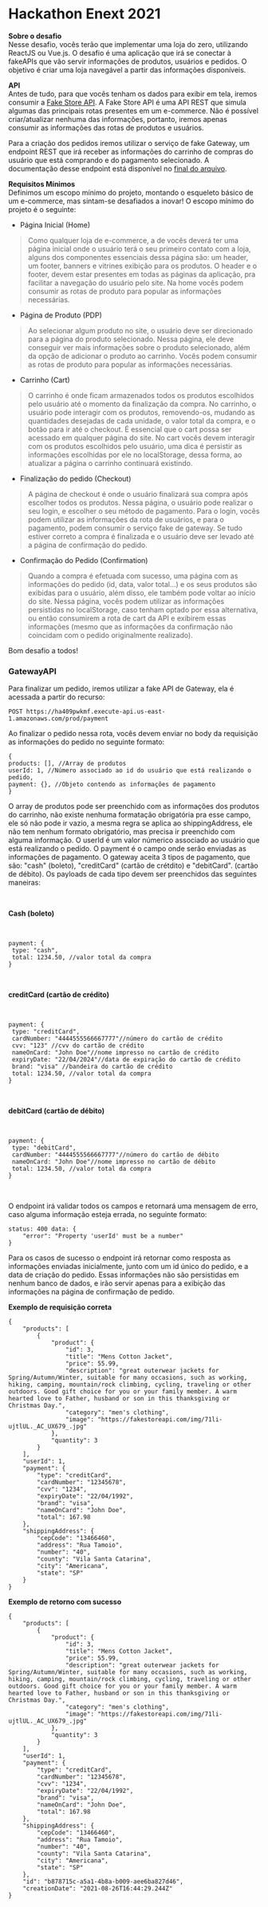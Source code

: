 # Hackathon Enext 2021
  

**Sobre o desafio**
<br/>
Nesse desafio, vocês terão que implementar uma loja do zero, utilizando ReactJS ou Vue.js. O desafio é uma aplicação que irá se conectar à fakeAPIs que vão servir informações de produtos, usuários e pedidos. O objetivo é criar uma loja navegável a partir das informações disponíveis.

**API**
<br/>
Antes de tudo, para que vocês tenham os dados para exibir em tela, iremos consumir a [Fake Store API](https://fakestoreapi.com/docs). A Fake Store API é uma API REST que simula algumas das principais rotas presentes em um e-commerce. Não é possível criar/atualizar nenhuma das informações, portanto, iremos apenas consumir as informações das rotas de produtos e usuários.

Para a criação dos pedidos iremos utilizar o serviço de fake Gateway, um endpoint REST que irá receber as informações do carrinho de compras do usuário que está comprando e do pagamento selecionado. A documentação desse endpoint está disponível no [final do arquivo](#gateway).

**Requisitos Mínimos**
<br/>
Definimos um escopo mínimo do projeto, montando o esqueleto básico de um e-commerce, mas sintam-se desafiados a inovar! O escopo mínimo do projeto é o seguinte:
<br/>
- Página Inicial (Home)
> Como qualquer loja de e-commerce, a de vocês deverá ter uma página inicial onde o usuário terá o seu primeiro contato com a loja, alguns dos componentes essenciais dessa página são: um header, um footer, banners e vitrines exibição para os produtos. O header e o footer, devem estar presentes em todas as páginas da aplicação, pra facilitar a navegação  do usuário pelo site. Na home vocês podem consumir as rotas de produto para popular as informações necessárias.
- Página de Produto (PDP)
> Ao selecionar algum produto no site, o usuário deve ser direcionado para a página do produto selecionado. Nessa página, ele deve conseguir ver mais informações sobre o produto selecionado, além da opção de adicionar o produto ao carrinho. Vocês podem consumir as rotas de produto para popular as informações necessárias.
- Carrinho (Cart)
> O carrinho é onde ficam armazenados todos os produtos escolhidos pelo usuário até o momento da finalização da compra. No carrinho, o usuário pode interagir com os produtos, removendo-os, mudando as quantidades desejadas de cada unidade, o valor total da compra, e o botão para ir até o checkout. É essencial que o cart possa ser acessado em qualquer página do site. No cart vocês devem interagir com os produtos escolhidos pelo usuário, uma dica é persistir as informações escolhidas por ele no localStorage, dessa forma, ao atualizar a página o carrinho continuará existindo.
- Finalização do pedido (Checkout)
> A página de checkout é onde o usuário finalizará sua compra após escolher todos os produtos. Nessa página, o usuário pode realizar o seu login, e escolher o seu método de pagamento. Para o login, vocês podem utilizar as informações da rota de usuários, e para o pagamento, podem consumir o serviço fake de gateway. Se tudo estiver correto a compra é finalizada e o usuário deve ser levado até a página de confirmação do pedido.
- Confirmação do Pedido (Confirmation)
> Quando a compra é efetuada com sucesso, uma página com as informações do pedido (id, data, valor total...) e os seus produtos são exibidas para o usuário, além disso, ele também pode voltar ao início do site. Nessa página, vocês podem utilizar as informações persistidas no localStorage, caso tenham optado por essa alternativa, ou então consumirem a rota de cart da API e exibirem essas informações (mesmo que as informações da confirmação não coincidam com o pedido originalmente realizado).

Bom desafio a todos!

<a name="gateway"></a>
### GatewayAPI

Para finalizar um pedido, iremos utilizar a fake API de Gateway, ela é acessada a partir do recurso:

```
POST https://ha409pwkmf.execute-api.us-east-1.amazonaws.com/prod/payment
```

Ao finalizar o pedido nessa rota, vocês devem enviar no body da requisição as informações do pedido no seguinte formato:

```
{
products: [], //Array de produtos
userId: 1, //Número associado ao id do usuário que está realizando o pedido,
payment: {}, //Objeto contendo as informações de pagamento
}
```

O array de produtos pode ser preenchido com as informações dos produtos do carrinho, não existe nenhuma formatação obrigatória pra esse campo, ele só não pode ir vazio, a mesma regra se aplica ao shippingAddress, ele não tem nenhum formato obrigatório, mas precisa ir preenchido com alguma informação. O userId é um valor númerico associado ao usuário que está realizando o pedido. O payment é o campo onde serão enviadas as informações de pagamento. O gateway aceita 3 tipos de pagamento, que são: "cash" (boleto), "creditCard" (cartão de crétdito) e "debitCard". (cartão de débito). Os payloads de cada tipo devem ser preenchidos das seguintes maneiras:

<br/>

**Cash (boleto)**

<br/>

```
payment: {
 type: "cash",
 total: 1234.50, //valor total da compra
}
```
<br>

**creditCard (cartão de crédito)**

<br/>

```
payment: {
 type: "creditCard",
 cardNumber: "4444555566667777"//número do cartão de crédito
 cvv: "123" //cvv do cartão de crédito
 nameOnCard: "John Doe"//nome impresso no cartão de crédito
 expiryDate: "22/04/2024"//data de expiração do cartão de crédito
 brand: "visa" //bandeira do cartão de crédito 
 total: 1234.50, //valor total da compra
}
```
<br/>

**debitCard (cartão de débito)**

<br/>

```
payment: {
 type: "debitCard",
 cardNumber: "4444555566667777"//número do cartão de débito 
 nameOnCard: "John Doe"//nome impresso no cartão de débito
 total: 1234.50, //valor total da compra
}
```
<br/>

O endpoint irá validar todos os campos e retornará uma mensagem de erro, caso alguma informação esteja errada, no seguinte formato:

```
status: 400 data: {
    "error": "Property 'userId' must be a number"
}
```
Para os casos de sucesso o endpoint irá retornar como resposta as informações enviadas inicialmente, junto com um id único do pedido, e a data de criação do pedido. Essas informações não são persistidas em nenhum banco de dados, e irão servir apenas para a exibição das informações na página de confirmação de pedido.

**Exemplo de requisição correta**
```
{
    "products": [
        {
            "product": {
                "id": 3,
                "title": "Mens Cotton Jacket",
                "price": 55.99,
                "description": "great outerwear jackets for Spring/Autumn/Winter, suitable for many occasions, such as working, hiking, camping, mountain/rock climbing, cycling, traveling or other outdoors. Good gift choice for you or your family member. A warm hearted love to Father, husband or son in this thanksgiving or Christmas Day.",
                "category": "men's clothing",
                "image": "https://fakestoreapi.com/img/71li-ujtlUL._AC_UX679_.jpg"
            },
            "quantity": 3
        }
    ],
    "userId": 1,
    "payment": {
        "type": "creditCard",
        "cardNumber": "12345678",
        "cvv": "1234",
        "expiryDate": "22/04/1992",
        "brand": "visa",
        "nameOnCard": "John Doe",
        "total": 167.98
    },
    "shippingAddress": {
        "cepCode": "13466460",
        "address": "Rua Tamoio",
        "number": "40",
        "county": "Vila Santa Catarina",
        "city": "Americana",
        "state": "SP"
    }
}
```

**Exemplo de retorno com sucesso**
```
{
    "products": [
        {
            "product": {
                "id": 3,
                "title": "Mens Cotton Jacket",
                "price": 55.99,
                "description": "great outerwear jackets for Spring/Autumn/Winter, suitable for many occasions, such as working, hiking, camping, mountain/rock climbing, cycling, traveling or other outdoors. Good gift choice for you or your family member. A warm hearted love to Father, husband or son in this thanksgiving or Christmas Day.",
                "category": "men's clothing",
                "image": "https://fakestoreapi.com/img/71li-ujtlUL._AC_UX679_.jpg"
            },
            "quantity": 3
        }
    ],
    "userId": 1,
    "payment": {
        "type": "creditCard",
        "cardNumber": "12345678",
        "cvv": "1234",
        "expiryDate": "22/04/1992",
        "brand": "visa",
        "nameOnCard": "John Doe",
        "total": 167.98
    },
    "shippingAddress": {
        "cepCode": "13466460",
        "address": "Rua Tamoio",
        "number": "40",
        "county": "Vila Santa Catarina",
        "city": "Americana",
        "state": "SP"
    },
    "id": "b878715c-a5a1-4b8a-b009-aee6ba827d46",
    "creationDate": "2021-08-26T16:44:29.244Z"
}
```


